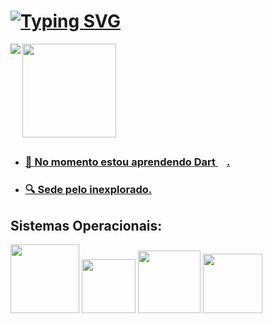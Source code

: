 <!--https://readme-typing-svg.demolab.com/demo/-->

# <body><a href= "https://allinks.me/hildemberg986" target="-blank"><img align=center src="https://readme-typing-svg.demolab.com?font=Special+Elite&size=50&pause=1000&color=0194DD&center=true&vCenter=true&width=900&height=90&lines=%C3%93la+Mundo...;Meu+Nome+%C3%A9+Hildemberg!!;Sou+Dev+Em+Forma%C3%A7%C3%A3o+%F0%9F%A4%93;Tamb%C3%A9m+Sou+Gamer+Nas+horas+vagas" alt="Typing SVG" /></body>

<!--https://github.com/anuraghazra/github-readme-stats-->

 <!DOCTYPE html>
<html lang=pt>
<div>
 <a href= "https://allinks.me/hildemberg986" target="-blank">
<img align=left src="https://github-readme-stats-hildemberg986.vercel.app/api?username=Hildemberg986&hide=issues&include_all_commits=true&count_private=true&show_icons=true&theme=algolia&card_width=430px&cache_seconds=5&locale=pt-br"/>
 </div>
<div>
 <a href= "https://allinks.me/hildemberg986" target="-blank">
    <img height=150px src="https://github-readme-stats-hildemberg986.vercel.app/api/top-langs/?username=Hildemberg986&hide=shell,Batchfile&include_all_commits&card_width=300px$langs_count=8&theme=algolia&layout=compact&cache_seconds=5&locale=pt-br"/>

</div>
</html>
 
##

- <h3>🔭 No momento estou aprendendo <strong>Dart</strong> <img src="https://cdn.jsdelivr.net/gh/devicons/devicon/icons/dart/dart-original.svg" height="14" >.</h3>
- <h3>🔍 Sede pelo inexplorado.<h3>

## 
## <a>Sistemas Operacionais:<a> 
<div align="left" ><a href="https://linuxmint.com/"><img  src="https://img.shields.io/badge/Linux_Mint-87CF3E?style=for-the-badge&logo=linux-mint&logoColor=white" width="110"/><a> <img  src="https://img.shields.io/badge/Ubuntu-E95420?style=for-the-badge&logo=ubuntu&logoColor=white" width="85.8"> <img src="https://img.shields.io/badge/Windows-0078D6?style=for-the-badge&logo=windows&logoColor=white" width="100"> <img src="https://img.shields.io/badge/Android-3DDC84?style=for-the-badge&logo=android&logoColor=white" width="95"><a></div>
